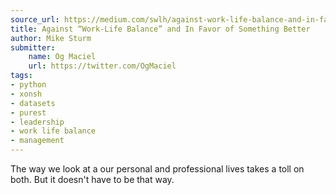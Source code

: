 ```yaml
---
source_url: https://medium.com/swlh/against-work-life-balance-and-in-favor-of-something-better-1d4367add059
title: Against “Work-Life Balance” and In Favor of Something Better
author: Mike Sturm
submitter:
    name: Og Maciel
    url: https://twitter.com/OgMaciel
tags:
- python
- xonsh
- datasets
- purest
- leadership
- work life balance
- management
---
```


The way we look at a our personal and professional lives takes a toll on both. But it doesn't have to be that way.
